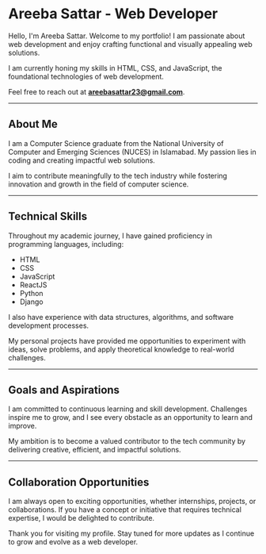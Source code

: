 # Areeba Sattar - Web Developer  

Hello, I'm Areeba Sattar. Welcome to my portfolio! I am passionate about web development and enjoy crafting functional and visually appealing web solutions.  

I am currently honing my skills in HTML, CSS, and JavaScript, the foundational technologies of web development.  

Feel free to reach out at **areebasattar23@gmail.com**.  

---

## About Me  

I am a Computer Science graduate from the National University of Computer and Emerging Sciences (NUCES) in Islamabad. My passion lies in coding and creating impactful web solutions.  

I aim to contribute meaningfully to the tech industry while fostering innovation and growth in the field of computer science.  

---

## Technical Skills  

Throughout my academic journey, I have gained proficiency in programming languages, including:  
- HTML  
- CSS
- JavaScript 
- ReactJS
- Python
- Django 

I also have experience with data structures, algorithms, and software development processes.  

My personal projects have provided me opportunities to experiment with ideas, solve problems, and apply theoretical knowledge to real-world challenges.  

---

## Goals and Aspirations  

I am committed to continuous learning and skill development. Challenges inspire me to grow, and I see every obstacle as an opportunity to learn and improve.  

My ambition is to become a valued contributor to the tech community by delivering creative, efficient, and impactful solutions.  

---

## Collaboration Opportunities  

I am always open to exciting opportunities, whether internships, projects, or collaborations. If you have a concept or initiative that requires technical expertise, I would be delighted to contribute.  

Thank you for visiting my profile. Stay tuned for more updates as I continue to grow and evolve as a web developer.  
